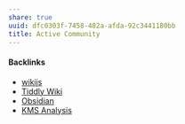 ```yaml
---
share: true
uuid: dfc0303f-7458-482a-afda-92c3441180bb
title: Active Community
---
```

#### Backlinks

* [wikijs](/c7f4916b-aecb-4d00-a8e3-bb4908e1158d)
* [Tiddly Wiki](/2195a706-03d5-4d97-af0f-f9d7f220f30a)
* [Obsidian](/f76a085e-f2c8-43bd-a852-47760f01e401)
* [KMS Analysis](/ea7bef36-42df-455b-8fb6-c8bdb458b6e5)